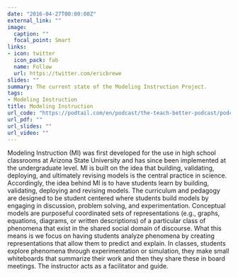 ```yaml
---
date: "2016-04-27T00:00:00Z"
external_link: ""
image:
  caption: ""
  focal_point: Smart
links:
- icon: twitter
  icon_pack: fab
  name: Follow
  url: https://twitter.com/ericbrewe
slides: ""
summary: The current state of the Modeling Instruction Project.
tags:
- Modeling Instruction
title: Modeling Instruction
url_code: "https://podtail.com/en/podcast/the-teach-better-podcast/podcast-65-modeling-instruction-with-eric-brewe/"
url_pdf: ""
url_slides: ""
url_video: ""
---
```


Modeling Instruction (MI) was first developed for the use in high school classrooms at Arizona State University and has since been implemented at the undergraduate level. MI is built on the idea that building, validating, deploying, and ultimately revising models is the central practice in science. Accordingly, the idea behind MI is to have students learn by building, validating, deploying and revising models. The curriculum and pedagogy are designed to be student centered where students build models by engaging in discussion, problem solving, and experimentation. Conceptual models are purposeful coordinated sets of representations (e.g., graphs, equations, diagrams, or written descriptions) of a particular class of phenomena that exist in the shared social domain of discourse. What this means is we focus on having students analyze phenomena by creating representations that allow them to predict and explain.  In classes, students explore phenomena through experimentation or simulation, they make small whiteboards that summarize their work and then they share these in board meetings.  The instructor acts as a facilitator and guide. 


